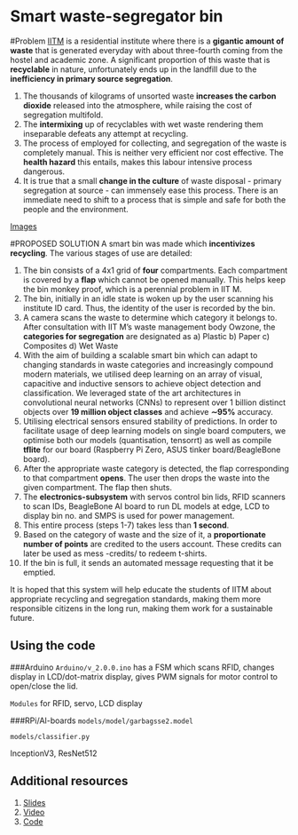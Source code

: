 # Smart waste-segregator bin

#Problem
[IITM](https://www.iitm.ac.in/) is a residential institute where there is a **gigantic amount of waste** that is generated everyday with about three-fourth coming from the hostel and academic zone. A significant proportion of this waste that is **recyclable** in nature, unfortunately ends up in the landfill due to the **inefficiency in primary source segregation**.
1. The thousands of kilograms of unsorted waste **increases the carbon dioxide** released into the atmosphere, while raising the cost of segregation multifold. 
2. The **intermixing** up of recyclables with wet waste rendering them inseparable defeats any attempt at recycling. 
3. The process of employed for collecting, and segregation of the waste is completely manual. This is neither very efficient nor cost effective. The **health hazard** this entails, makes this labour intensive process dangerous. 
4. It is true that a small **change in the culture** of waste disposal - primary  segregation at source - can immensely ease this process. There is an immediate need to shift to a process that is simple and safe for both the people and the environment. 
 
[Images](images/Smart_bin_prototype_alone.jpg)

#PROPOSED SOLUTION 
A smart bin was made which **incentivizes recycling**. The various stages of use are detailed:
1. The bin consists of a 4x1 grid of **four** compartments. Each compartment is covered by a **flap** which cannot be opened manually. This helps keep the bin monkey proof, which is a perennial problem in IIT M. 
2. The bin, initially in an idle state is woken up by the user scanning his institute ID card. Thus, the identity of the user is recorded by the bin.
3. A camera scans the waste to determine which category it belongs to. After consultation with IIT M’s waste management body Owzone, the **categories for segregation** are designated as a) Plastic b) Paper c) Composites d) Wet Waste
4. With the aim of building a scalable smart bin which can adapt to changing standards in waste categories and increasingly compound modern materials, we utilised deep learning on an array of visual, capacitive and inductive sensors to achieve object detection and classification. We leveraged state of the art architectures in convolutional neural networks (CNNs) to represent over 1 billion distinct objects over **19 million object classes** and achieve **∼95%** accuracy.
5. Utilising  electrical sensors ensured stability of predictions. In order to facilitate usage of deep learning models on single board computers, we optimise both our models (quantisation, tensorrt) as well as compile **tflite** for our board (Raspberry Pi Zero, ASUS tinker board/BeagleBone board).
6. After the appropriate waste category is detected, the flap corresponding to that compartment **opens**. The user then drops the waste into the given compartment. The flap then shuts. 
7. The **electronics-subsystem** with servos control bin lids, RFID scanners to scan IDs, BeagleBone AI board to run DL models at edge, LCD to display bin no. and SMPS is used for power management.
7. This entire process (steps 1-7) takes less than **1 second**.
8. Based on the category of waste and the size of it, a **proportionate number of points** are credited to the  users account. These credits can later be used as mess -credits/ to redeem t-shirts.
9. If the bin is full, it sends an automated message requesting that it be emptied.

It is hoped that this system will help educate the students of IITM about appropriate recycling and segregation standards, making them more responsible citizens in the long run, making them work for a sustainable future.



## Using the code

###Arduino
`Arduino/v_2.0.0.ino` has a FSM which scans RFID, changes display in LCD/dot-matrix display, gives PWM signals for motor control to open/close the lid.

`Modules` for RFID, servo, LCD display



###RPi/AI-boards
`models/model/garbagsse2.model`

`models/classifier.py`

InceptionV3, ResNet512

## Additional resources
1. [Slides](https://drive.google.com/drive/folders/1dT3ZZ_8g_MOizgmEKLXDApM6tMJDBB5u?usp=sharing)
2. [Video](https://drive.google.com/file/d/1eWksJXGUBuACYEtR6RTmr3X5HRkNl-WT/view?usp=sharing)
3. [Code](https://github.com/sundar7D0/smart-bin)
